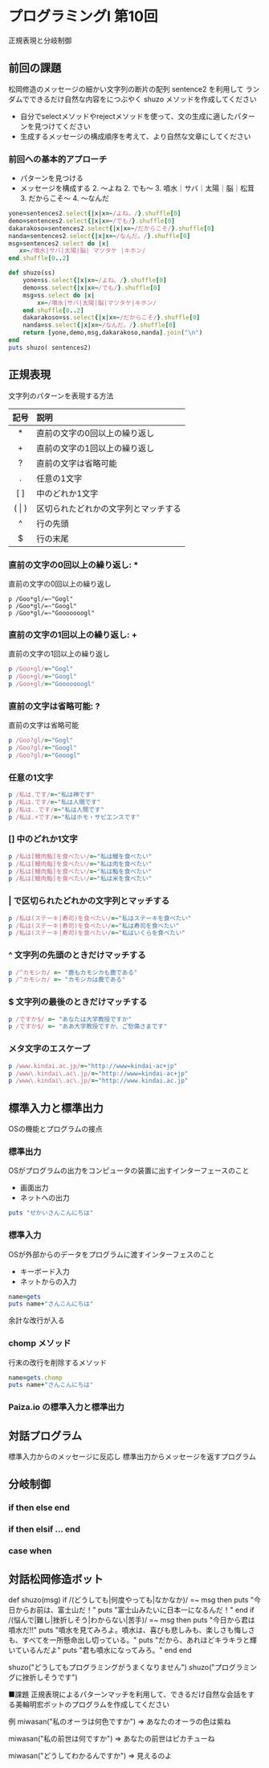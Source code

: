 # プログラミングI 第10回
正規表現と分岐制御

## 前回の課題

松岡修造のメッセージの細かい文字列の断片の配列 sentence2 を利用して
ランダムでできるだけ自然な内容をにつぶやく shuzo メソッドを作成してください

* 自分でselectメソッドやrejectメソッドを使って、文の生成に適したパターンを見つけてください
* 生成するメッセージの構成順序を考えて、より自然な文章にしてください

###  前回への基本的アプローチ

* パターンを見つける
* メッセージを構成する
	2. 〜よね
	2. でも〜
	3. 噴水｜サバ｜太陽｜脳｜松茸
	3. だからこそ〜
	4. 〜なんだ
	

```ruby
yone=sentences2.select{|x|x=~/よね。/}.shuffle[0]
demo=sentences2.select{|x|x=~/でも/}.shuffle[0]
dakarakoso=sentences2.select{|x|x=~/だからこそ/}.shuffle[0]
nanda=sentences2.select{|x|x=~/なんだ。/}.shuffle[0]
msg=sentences2.select do |x|
   x=~/噴水|サバ|太陽|脳| マツタケ |キホン/
end.shuffle[0..2]
```

```ruby
def shuzo(ss)
	yone=ss.select{|x|x=~/よね。/}.shuffle[0]
	demo=ss.select{|x|x=~/でも/}.shuffle[0]
	msg=ss.select do |x|
		x=~/噴水|サバ|太陽|脳|マツタケ|キホン/
	end.shuffle[0..2]
	dakarakoso=ss.select{|x|x=~/だからこそ/}.shuffle[0]
	nanda=ss.select{|x|x=~/なんだ。/}.shuffle[0]
	return [yone,demo,msg,dakarakoso,nanda].join("\n")
end
puts shuzo( sentences2)
```

## 正規表現

文字列のパターンを表現する方法

| 記号 | 説明 |
|:--:| :-- |
|*| 直前の文字の0回以上の繰り返し|
|+| 直前の文字の1回以上の繰り返し|
|?| 直前の文字は省略可能|
|.|任意の1文字|
|[ ]| 中のどれか1文字|
|( \| )| 区切られたどれかの文字列とマッチする|
|^|	行の先頭|
|$|	行の末尾|

### 直前の文字の0回以上の繰り返し: *

直前の文字の0回以上の繰り返し

```ryby
p /Goo*gl/=~"Gogl"
p /Goo*gl/=~"Googl"
p /Goo*gl/=~"Gooooooogl"
```

### 直前の文字の1回以上の繰り返し: +

直前の文字の1回以上の繰り返し

```ruby
p /Goo+gl/=~"Gogl"
p /Goo+gl/=~"Googl"
p /Goo+gl/=~"Gooooooogl"
```

### 直前の文字は省略可能: ?

直前の文字は省略可能

```ruby
p /Goo?gl/=~"Gogl"
p /Goo?gl/=~"Googl"
p /Goo?gl/=~"Gooogl"
```

### 任意の1文字

```ruby
p /私は.です/=~"私は神です"
p /私は.です/=~"私は人間です"
p /私は..です/=~"私は人間です"
p /私は.+です/=~"私はホモ・サピエンスです"
```

### [] 中のどれか1文字

```ruby
p /私は[鰻肉鮨]を食べたい/=~"私は鰻を食べたい"
p /私は[鰻肉鮨]を食べたい/=~"私は肉を食べたい"
p /私は[鰻肉鮨]を食べたい/=~"私は鮨を食べたい"
p /私は[鰻肉鮨]を食べたい/=~"私は米を食べたい"
```

### | で区切られたどれかの文字列とマッチする

```ruby
p /私は(ステーキ|寿司)を食べたい/=~"私はステーキを食べたい"
p /私は(ステーキ|寿司)を食べたい/=~"私は寿司を食べたい"
p /私は(ステーキ|寿司)を食べたい/=~"私はいくらを食べたい"
```

###  ^ 文字列の先頭のときだけマッチする

```ruby
p /^カモシカ/ =~ "鹿もカモシカも鹿である"
p /^カモシカ/ =~ "カモシカは鹿である"
```

### $ 文字列の最後のときだけマッチする

```ruby
p /ですか$/ =~ "あなたは大学教授ですか"
p /ですか$/ =~ "ああ大学教授ですか、ご愁傷さまです"
```

### メタ文字のエスケープ

```ruby
p /www.kindai.ac.jp/=~"http://www=kindai-ac+jp"
p /www\.kindai\.ac\.jp/=~"http://www=kindai-ac+jp"
p /www\.kindai\.ac\.jp/=~"http://www.kindai.ac.jp"
```

## 標準入力と標準出力

OSの機能とプログラムの接点

### 標準出力

OSがプログラムの出力をコンピュータの装置に出すインターフェースのこと


* 画面出力
* ネットへの出力

```ruby
puts "せかいさんこんにちは"
```

### 標準入力

OSが外部からのデータをプログラムに渡すインターフェスのこと

* キーボード入力
* ネットからの入力

```ruby
name=gets
puts name+"さんこんにちは"
```

余計な改行が入る

### chomp メソッド

行末の改行を削除するメソッド

```ruby
name=gets.chomp
puts name+"さんこんにちは"
```

### Paiza.io の標準入力と標準出力


## 対話プログラム

標準入力からのメッセージに反応し
標準出力からメッセージを返すプログラム



## 分岐制御

### if then else end

### if then elsif ... end

### case when



##  対話松岡修造ボット

def shuzo(msg)
  if /(どうしても|何度やっても|なかなか)/ =~ msg 
  then
    puts "今日からお前は、富士山だ！"
    puts "富士山みたいに日本一になるんだ！"
  end
  if /(悩んで|難し|挫折しそう|わからない|苦手)/ =~ msg 
  then
    puts "今日から君は噴水だ!!"
    puts "噴水を見てみろよ。噴水は、喜びも悲しみも、楽しさも悔しさも、すべてを一所懸命出し切っている。"
    puts "だから、あれほどキラキラと輝いているんだよ"
    puts "君も噴水になってみろ。"
  end
end

shuzo("どうしてもプログラミングがうまくなりません")
shuzo("プログラミングに挫折しそうです")

■課題
正規表現によるパターンマッチを利用して、できるだけ自然な会話をする美輪明宏ボットのプログラムを作成してください

例
miwasan("私のオーラは何色ですか")
=> あなたのオーラの色は紫ね

miwasan("私の前世は何ですか")
=> あなたの前世はピカチューね

miwasan("どうしてわかるんですか")
=> 見えるのよ



